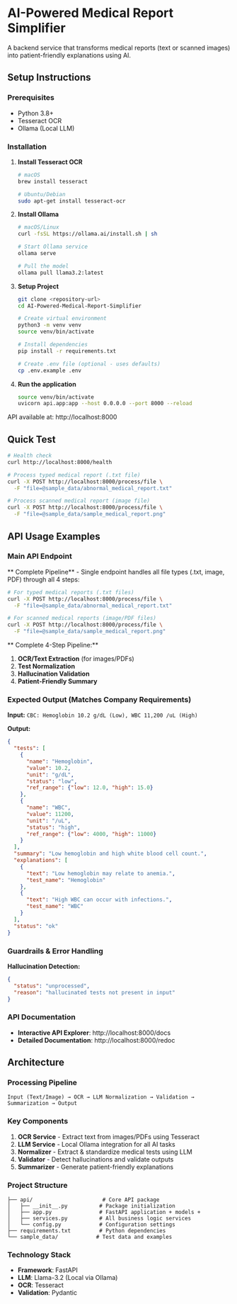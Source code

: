 # AI-Powered Medical Report Simplifier

A backend service that transforms medical reports (text or scanned images) into patient-friendly explanations using AI.

##  Setup Instructions

### Prerequisites
- Python 3.8+
- Tesseract OCR
- Ollama (Local LLM)

### Installation

1. **Install Tesseract OCR**
   ```bash
   # macOS
   brew install tesseract
   
   # Ubuntu/Debian
   sudo apt-get install tesseract-ocr
   ```

2. **Install Ollama**
   ```bash
   # macOS/Linux
   curl -fsSL https://ollama.ai/install.sh | sh
   
   # Start Ollama service
   ollama serve
   
   # Pull the model
   ollama pull llama3.2:latest
   ```

3. **Setup Project**
   ```bash
   git clone <repository-url>
   cd AI-Powered-Medical-Report-Simplifier
   
   # Create virtual environment
   python3 -m venv venv
   source venv/bin/activate
   
   # Install dependencies
   pip install -r requirements.txt
   
   # Create .env file (optional - uses defaults)
   cp .env.example .env
   ```

4. **Run the application**
   ```bash
   source venv/bin/activate
   uvicorn api.app:app --host 0.0.0.0 --port 8000 --reload
   ```

API available at: http://localhost:8000

##  Quick Test

```bash
# Health check
curl http://localhost:8000/health

# Process typed medical report (.txt file)
curl -X POST http://localhost:8000/process/file \
  -F "file=@sample_data/abnormal_medical_report.txt"

# Process scanned medical report (image file)
curl -X POST http://localhost:8000/process/file \
  -F "file=@sample_data/sample_medical_report.png"
```

##  API Usage Examples

###  **Main API Endpoint**

** Complete Pipeline** - Single endpoint handles all file types (.txt, image, PDF) through all 4 steps:

```bash
# For typed medical reports (.txt files)
curl -X POST http://localhost:8000/process/file \
  -F "file=@sample_data/abnormal_medical_report.txt"

# For scanned medical reports (image/PDF files)  
curl -X POST http://localhost:8000/process/file \
  -F "file=@sample_data/sample_medical_report.png"
```

** Complete 4-Step Pipeline:**
1. **OCR/Text Extraction** (for images/PDFs)
2. **Test Normalization** 
3. **Hallucination Validation**
4. **Patient-Friendly Summary**

###  **Expected Output (Matches Company Requirements)**

**Input:** `CBC: Hemoglobin 10.2 g/dL (Low), WBC 11,200 /uL (High)`

**Output:**
```json
{
  "tests": [
    {
      "name": "Hemoglobin",
      "value": 10.2,
      "unit": "g/dL",
      "status": "low",
      "ref_range": {"low": 12.0, "high": 15.0}
    },
    {
      "name": "WBC",
      "value": 11200,
      "unit": "/uL",
      "status": "high",
      "ref_range": {"low": 4000, "high": 11000}
    }
  ],
  "summary": "Low hemoglobin and high white blood cell count.",
  "explanations": [
    {
      "text": "Low hemoglobin may relate to anemia.",
      "test_name": "Hemoglobin"
    },
    {
      "text": "High WBC can occur with infections.",
      "test_name": "WBC"
    }
  ],
  "status": "ok"
}
```

###  **Guardrails & Error Handling**

**Hallucination Detection:**
```json
{
  "status": "unprocessed",
  "reason": "hallucinated tests not present in input"
}
```

###  **API Documentation**
- **Interactive API Explorer**: http://localhost:8000/docs
- **Detailed Documentation**: http://localhost:8000/redoc

##  Architecture

### Processing Pipeline
```
Input (Text/Image) → OCR → LLM Normalization → Validation → Summarization → Output
```

### Key Components
1. **OCR Service** - Extract text from images/PDFs using Tesseract
2. **LLM Service** - Local Ollama integration for all AI tasks
3. **Normalizer** - Extract & standardize medical tests using LLM
4. **Validator** - Detect hallucinations and validate outputs
5. **Summarizer** - Generate patient-friendly explanations

### Project Structure
```
├── api/                      # Core API package
│   ├── __init__.py          # Package initialization
│   ├── app.py               # FastAPI application + models + 
│   ├── services.py          # All business logic services
│   └── config.py            # Configuration settings
├── requirements.txt         # Python dependencies
└── sample_data/            # Test data and examples
```

### Technology Stack
- **Framework**: FastAPI
- **LLM**: Llama-3.2 (Local via Ollama)
- **OCR**: Tesseract
- **Validation**: Pydantic
